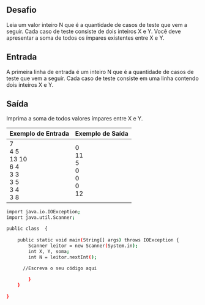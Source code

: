 ## Desafio

Leia um valor inteiro N que é a quantidade de casos de teste que vem a seguir. Cada caso de teste consiste de dois inteiros X e Y. Você deve apresentar a soma de todos os ímpares existentes entre X e Y.

## Entrada

A primeira linha de entrada é um inteiro N que é a quantidade de casos de teste que vem a seguir. Cada caso de teste consiste em uma linha contendo dois inteiros X e Y.

## Saída

Imprima a soma de todos valores ímpares entre X e Y.

| Exemplo de Entrada | Exemplo de Saída|
| ---|--- |
| 7<br />4 5<br />13 10<br />6 4<br />3 3<br />3 5<br />3 4<br />3 8 | 0<br />11<br />5<br />0<br />0<br />0<br />12 |

```bash
import java.io.IOException;
import java.util.Scanner;

public class  {
	
    public static void main(String[] args) throws IOException {
    	Scanner leitor = new Scanner(System.in);
    	int X, Y, soma;
    	int N = leitor.nextInt();
    	
      //Escreva o seu código aqui

    	}
    }
	
}



```